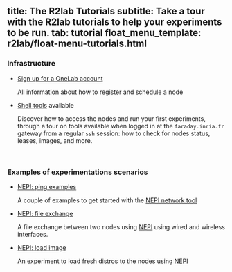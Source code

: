 title: The R2lab Tutorials
subtitle: Take a tour with the R2lab tutorials to help your experiments to be run.
tab: tutorial
float_menu_template: r2lab/float-menu-tutorials.html
---

### Infrastructure
* [Sign up for a OneLab account](tuto-01-registration.md)

  All information about how to register and schedule a node
* [Shell tools](tuto-02-shell-tools.md) available

  Discover how to access the nodes and run your first experiments, through a tour on tools available when logged in at the `faraday.inria.fr` gateway from a regular `ssh` session: how to check for nodes status, leases, images, and more.
  
<br />

### Examples of experimentations scenarios

* [NEPI: ping examples](tuto-03-As.md)

  A couple of examples to get started with the [NEPI network tool](tools.md)

* [NEPI: file exchange](tuto-04-Bs.md)

  A file exchange between two nodes using [NEPI](tools.md) using wired and wireless interfaces.

* [NEPI: load image](tuto-05-Cs.md)

  An experiment to load fresh distros to the nodes using [NEPI](tools.md)
